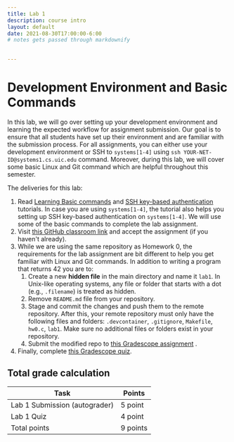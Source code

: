 ```yaml
---
title: Lab 1
description: course intro
layout: default
date: 2021-08-30T17:00:00-6:00
# notes gets passed through markdownify

 
---
```


# Development Environment and Basic Commands 

In this lab, we will go over setting up your development environment and learning the expected workflow for assignment submission. Our goal is to ensure that all students have set up their environment and are familiar with the submission process. For all assignments, you can either use your development environment or SSH to `systems[1-4]` using `ssh YOUR-NET-ID@systems1.cs.uic.edu` command. Moreover, during this lab, we will cover some basic Linux and Git command which are helpful throughout this semester.

The deliveries for this lab:

1. Read [Learning Basic commands](https://docs.google.com/document/d/1QYvUGkOxQEcRDI7CS7dk-MAKphFOB7dd1DuX4ZgQtsY) and [SSH key-based authentication](https://docs.google.com/document/d/160fMo-6Qp2nkm_4ALBMaZezHmllhkOAH3IVPlDBRao8) tutorials. In case you are using `systems[1-4]`, the tutorial also helps you setting up SSH key-based authentication on `systems[1-4]`. We will use some of the basic commands to complete the lab assignment.
2. Visit [this GitHub classroom link](https://classroom.github.com/a/tQb_z3bT) and accept the assignment (if you haven't already). 
3. While we are using the same repository as Homework 0, the requirements for the lab assignment are bit different to help you get familiar with Linux and Git commands. In addition to writing a program that returns 42 you are to:
   1. Create a new **hidden file** in the main directory and name it `lab1`. In Unix-like operating systems, any file or folder that starts with a dot (e.g., `.filename`) is treated as hidden. 
   2. Remove `README.md` file from your repository. 
   3. Stage and commit the changes and push them to the remote repository. After this, your remote repository must only have the following files and folders: `.devcontainer`, `.gitignore`, `Makefile`, `hw0.c`, `lab1`. Make sure no additional files or folders exist in your repository. 
   4. Submit the modified repo to [this Gradescope assignment](https://www.gradescope.com/courses/293389/assignments/1448465) .
3. Finally, complete [this Gradescope quiz](https://www.gradescope.com/courses/293389/assignments/1448302).


## Total grade calculation

| Task | Points |
|---|---|
| Lab 1 Submission (autograder) | 5 point |
| Lab 1 Quiz | 4 point |
| Total points | 9 points |
